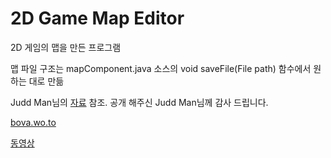 # 2D Game Map Editor
 2D 게임의 맵을 만든 프로그램

맵 파일 구조는 mapComponent.java 소스의 void saveFile(File path) 함수에서 원하는 대로 만듦

Judd Man님의 [자료](https://youtu.be/2qKa9cXO2GE) 참조. 공개 해주신 Judd Man님께 감사 드립니다. 


[bova.wo.to](http://bova.wo.to)


[동영상](https://youtu.be/t4C6Krv6mxo)

